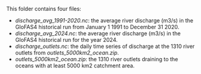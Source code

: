 This folder contains four files:

* *discharge_avg_1991-2020.nc*: the average river discharge (m3/s) in the GloFAS4 historical run from January 1 1991 to December 31 2020.
* *discharge_avg_2024.nc*: the average river discharge (m3/s) in the GloFAS4 historical run for the year 2024.
* *discharge_outlets.nc*: the daily time series of discharge at the 1310 river outlets from _outlets_5000km2_ocean.zip_.
* *outlets_5000km2_ocean.zip*: the 1310 river outlets draining to the oceans with at least 5000 km2 catchment area.